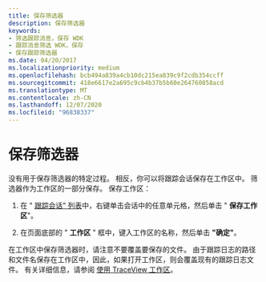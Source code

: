 ```yaml
---
title: 保存筛选器
description: 保存筛选器
keywords:
- 筛选跟踪消息，保存 WDK
- 跟踪消息筛选 WDK，保存
- 保存跟踪筛选器
ms.date: 04/20/2017
ms.localizationpriority: medium
ms.openlocfilehash: bcb494a839a4cb10dc215ea839c9f2cdb354ccff
ms.sourcegitcommit: 418e6617e2a695c9cb4b37b5b60e264760858acd
ms.translationtype: MT
ms.contentlocale: zh-CN
ms.lasthandoff: 12/07/2020
ms.locfileid: "96838337"
---
```

# <a name="saving-a-filter"></a>保存筛选器


没有用于保存筛选器的特定过程。 相反，你可以将跟踪会话保存在工作区中。 筛选器作为工作区的一部分保存。 保存工作区：

1.  在 " [跟踪会话" 列表](trace-session-list.md)中，右键单击会话中的任意单元格，然后单击 " **保存工作区**"。

2.  在页面底部的 " **工作区** " 框中，键入工作区的名称，然后单击 **"确定"**。

在工作区中保存筛选器时，请注意不要覆盖要保存的文件。 由于跟踪日志的路径和文件名保存在工作区中，因此，如果打开工作区，则会覆盖现有的跟踪日志文件。 有关详细信息，请参阅 [使用 TraceView 工作区](using-traceview-workspaces.md)。

 

 





